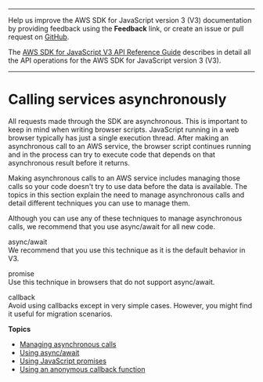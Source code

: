 --------

Help us improve the AWS SDK for JavaScript version 3 \(V3\) documentation by providing feedback using the **Feedback** link, or create an issue or pull request on [GitHub](https://github.com/awsdocs/aws-sdk-for-javascript-v3)\.

 The [AWS SDK for JavaScript V3 API Reference Guide](https://docs.aws.amazon.com/AWSJavaScriptSDK/v3/latest/index.html) describes in detail all the API operations for the AWS SDK for JavaScript version 3 \(V3\)\.

--------

# Calling services asynchronously<a name="calling-services-asynchronously"></a>

All requests made through the SDK are asynchronous\. This is important to keep in mind when writing browser scripts\. JavaScript running in a web browser typically has just a single execution thread\. After making an asynchronous call to an AWS service, the browser script continues running and in the process can try to execute code that depends on that asynchronous result before it returns\.

Making asynchronous calls to an AWS service includes managing those calls so your code doesn't try to use data before the data is available\. The topics in this section explain the need to manage asynchronous calls and detail different techniques you can use to manage them\.

Although you can use any of these techniques to manage asynchronous calls, we recommend that you use async/await for all new code\.

async/await  
We recommend that you use this technique as it is the default behavior in V3\.

promise  
Use this technique in browsers that do not support async/await\.

callback  
Avoid using callbacks except in very simple cases\. However, you might find it useful for migration scenarios\.

**Topics**
+ [Managing asynchronous calls](making-asynchronous-calls.md)
+ [Using async/await](using-async-await.md)
+ [Using JavaScript promises](using-promises.md)
+ [Using an anonymous callback function](using-a-callback-function.md)